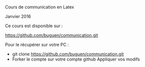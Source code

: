 Cours de communication en Latex  

Janvier 2016 


Ce cours est disponible sur :

https://github.com/buguen/communication.git

Pour le récupérer sur votre PC : 

+ git clone https://github.com/buguen/communication.git
+ Forker le compte sur votre compte github 
    Appliquer vos modifs 


